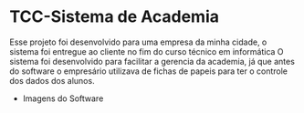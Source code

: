 # TCC-Sistema de Academia

Esse projeto foi desenvolvido para uma empresa da minha cidade, o sistema foi entregue ao cliente no fim do curso técnico em informática
O sistema foi desenvolvido para facilitar a gerencia da academia, já que antes do software o empresário utilizava de fichas de papeis para ter o controle dos dados dos alunos.

 - Imagens do Software
 
 
